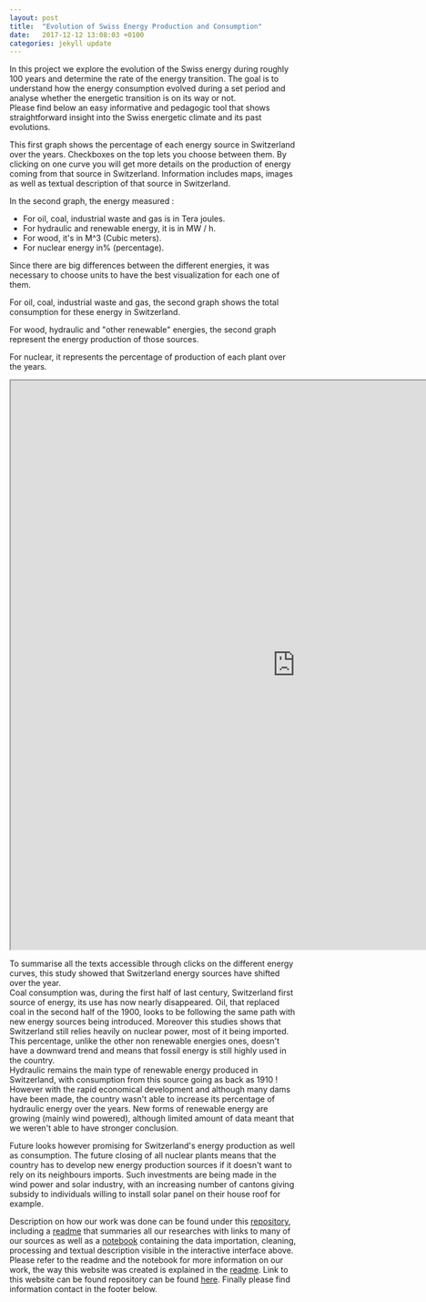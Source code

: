 ```yaml
---
layout: post
title:  "Evolution of Swiss Energy Production and Consumption"
date:   2017-12-12 13:08:03 +0100
categories: jekyll update
---
```

In this project we explore the evolution of the Swiss energy during roughly 100 years and determine the rate of the energy transition. The goal is to understand how the energy consumption evolved during a set period and analyse whether the energetic transition is on its way or not. <br>Please find below an easy informative and pedagogic tool that shows straightforward insight into the Swiss energetic climate and its past evolutions. 

This first graph shows the percentage of each energy source in Switzerland over the years. Checkboxes on the top lets you choose between them. By clicking on one curve you will get more details on the production of energy coming from that source in Switzerland. Information includes maps, images as well as textual description of that source in Switzerland.  <br>

In the second graph, the energy measured :

- For oil, coal, industrial waste and gas is in Tera joules. 
- For hydraulic and renewable energy, it is in MW / h.
- For wood, it's in M^3 (Cubic meters).
- For nuclear energy in% (percentage).

Since there are big differences between the different energies, it was necessary to choose units to have the best visualization for each one of them.

For oil, coal, industrial waste and gas, the second graph shows the total consumption for these energy in Switzerland.

For wood, hydraulic and "other renewable" energies, the second graph represent the energy production of those sources.

For nuclear, it represents the percentage of production of each plant over the years.

<iframe title="ADA project iframe" src="https://rawgit.com/IsaacLeimgruber/ADA_labs_repo/master/Project/TestWebsite/template/index.html" width="1000" height="1000">
  <p>Your browser does not support iframes.</p>
</iframe>

To summarise all the texts accessible through clicks on the different energy curves, this study showed that Switzerland energy sources have shifted over the year. <br>Coal consumption was, during the first half of last century, Switzerland first source of energy, its use has now nearly disappeared. Oil, that replaced coal in the second half of the 1900, looks to be following the same path with new energy sources being introduced. Moreover this studies shows that Switzerland still relies heavily on nuclear power, most of it being imported. This percentage, unlike the other non renewable energies ones, doesn't have a downward trend and means that fossil energy is still highly used in the country. <br>Hydraulic remains the main type of renewable energy produced in Switzerland, with consumption from this source going as back as 1910 ! However with the rapid economical development and although many  dams have been made, the country wasn't able to increase its percentage of hydraulic energy over the years. New forms of renewable energy are growing (mainly wind powered), although limited amount of data meant that we weren't able to have stronger conclusion.<br>

Future looks however promising for Switzerland's energy production as well as consumption. The future closing of all nuclear plants means that the country has to develop new energy production sources if it doesn't want to rely on its neighbours imports. Such investments are being made in the wind power and solar industry, with an increasing number of cantons giving subsidy to individuals willing to install solar panel on their house roof for example.

Description on how our work was done can be found under this [repository](https://github.com/IsaacLeimgruber/ADA_labs_repo/blob/master/Project/), including a [readme](https://github.com/IsaacLeimgruber/ADA_labs_repo/blob/master/Project/README.md) that summaries all our researches with links to many of our sources as well as a [notebook](https://github.com/IsaacLeimgruber/ADA_labs_repo/blob/master/Project/Project_Final.ipynb) containing the data importation, cleaning, processing and textual description visible in the interactive interface above. Please refer to the readme and the notebook for more information on our work, the way this website was created is explained in the [readme](https://github.com/IsaacLeimgruber/ADA_labs_repo/blob/master/Project/README.md). Link to this website can be found repository can be found [here](https://github.com/charlesthiebaut/charlesthiebaut.github.io). Finally please find information contact in the footer below.